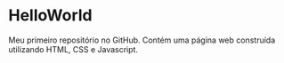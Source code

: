 # HelloWorld
Meu primeiro repositório no GitHub. Contém uma página web construída utilizando HTML, CSS e Javascript.

